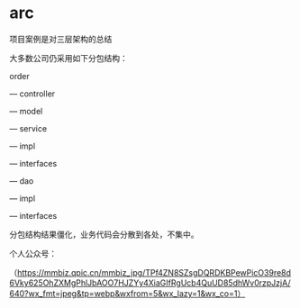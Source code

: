 # arc

项目案例是对三层架构的总结

大多数公司仍采用如下分包结构：

order

— controller

— model

— service

— impl

— interfaces

— dao

— impl

— interfaces
    
   
分包结构结果僵化，业务代码会分散到各处，不集中。 

个人公众号：

（https://mmbiz.qpic.cn/mmbiz_jpg/TPf4ZN8SZsgDQRDKBPewPicO39re8d6Vky625OhZXMgPhlJbAOO7HJZYy4XiaGIfRgUcb4QuUD85dhWv0rzpJzjA/640?wx_fmt=jpeg&tp=webp&wxfrom=5&wx_lazy=1&wx_co=1）

